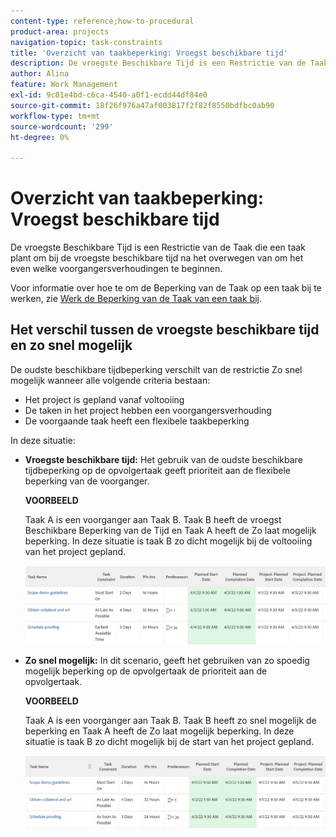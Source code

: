 ```yaml
---
content-type: reference;how-to-procedural
product-area: projects
navigation-topic: task-constraints
title: 'Overzicht van taakbeperking: Vroegst beschikbare tijd'
description: De vroegste Beschikbare Tijd is een Restrictie van de Taak die een taak plant om bij de vroegste beschikbare tijd na het overwegen van om het even welke voorgangersverhoudingen te beginnen.
author: Alina
feature: Work Management
exl-id: 9c01e4bd-c6ca-4540-a0f1-ecdd44df84e0
source-git-commit: 18f26f976a47af003817f2f82f8550bdfbc0ab90
workflow-type: tm+mt
source-wordcount: '299'
ht-degree: 0%

---
```


# Overzicht van taakbeperking: Vroegst beschikbare tijd

De vroegste Beschikbare Tijd is een Restrictie van de Taak die een taak plant om bij de vroegste beschikbare tijd na het overwegen van om het even welke voorgangersverhoudingen te beginnen.

Voor informatie over hoe te om de Beperking van de Taak op een taak bij te werken, zie [Werk de Beperking van de Taak van een taak bij](../../../manage-work/tasks/task-constraints/update-task-constraint-of-task.md).

<!--
<p data-mc-conditions="QuicksilverOrClassic.Draft mode">(NOTE: replaced with new article linked above) </p>
-->

<!--
<p data-mc-conditions="QuicksilverOrClassic.Draft mode">To update the Task Constraint to Earliest Available Time:</p>
-->

<!--
   <li value="1" data-mc-conditions="QuicksilverOrClassic.Draft mode">Go to a task whose constraint you want to modify. </li>
   -->

<!--
   <p data-mc-conditions="QuicksilverOrClassic.Draft mode">Click <strong>Edit Task</strong>.</p>
   -->

<!--
   <p data-mc-conditions="QuicksilverOrClassic.Draft mode">Click the <strong>More</strong> icon <img src="assets/qs-more-icon-on-an-object.png"> next to the task name, then click <strong>Edit</strong>.</p>
   -->

<!--
   <p data-mc-conditions="QuicksilverOrClassic.Draft mode">In the <strong>Overview</strong> section, expand the <strong>Task Constraint</strong> drop-down menu.</p>
   -->

<!--
   <p data-mc-conditions="QuicksilverOrClassic.Draft mode">Select <strong>Earliest Available Time</strong>.</p>
   -->

<!--
   <li value="5" data-mc-conditions="QuicksilverOrClassic.Draft mode">Click <strong>Save Changes</strong>.</li>
   -->

## Het verschil tussen de vroegste beschikbare tijd en zo snel mogelijk

<!--
<p data-mc-conditions="QuicksilverOrClassic.Draft mode">(NOTE: [! This section is duplicated in "Earliest Available Time"])</p>
-->

De oudste beschikbare tijdbeperking verschilt van de restrictie Zo snel mogelijk wanneer alle volgende criteria bestaan:

* Het project is gepland vanaf voltooiing
* De taken in het project hebben een voorgangersverhouding
* De voorgaande taak heeft een flexibele taakbeperking

In deze situatie:

* **Vroegste beschikbare tijd:** Het gebruik van de oudste beschikbare tijdbeperking op de opvolgertaak geeft prioriteit aan de flexibele beperking van de voorganger.

   **VOORBEELD**

   Taak A is een voorganger aan Taak B. Taak B heeft de vroegst Beschikbare Beperking van de Tijd en Taak A heeft de Zo laat mogelijk beperking. In deze situatie is taak B zo dicht mogelijk bij de voltooiing van het project gepland.

   ![Vroegste Beschikbare beperking van de Tijd wanneer de taak de data dicht bij de Datum van de Voltooiing van het project heeft](assets/earliest-available-constraint-dates-closer-to-project-completion-350x137.png)

* **Zo snel mogelijk:** In dit scenario, geeft het gebruiken van zo spoedig mogelijk beperking op de opvolgertaak de prioriteit aan de opvolgertaak.

   **VOORBEELD**

   Taak A is een voorganger aan Taak B. Taak B heeft zo snel mogelijk de beperking en Taak A heeft de Zo laat mogelijk beperking. In deze situatie is taak B zo dicht mogelijk bij de start van het project gepland.

   ![Zo snel mogelijk beperkingen wanneer de taak de data dicht bij de begindatum van het project heeft](assets/as-soon-as-possible-dates-closer-to-project-start-350x126.png)
